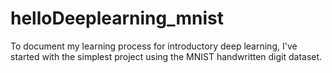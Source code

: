 # helloDeeplearning_mnist
To document my learning process for introductory deep learning, I've started with the simplest project using the MNIST handwritten digit dataset.
